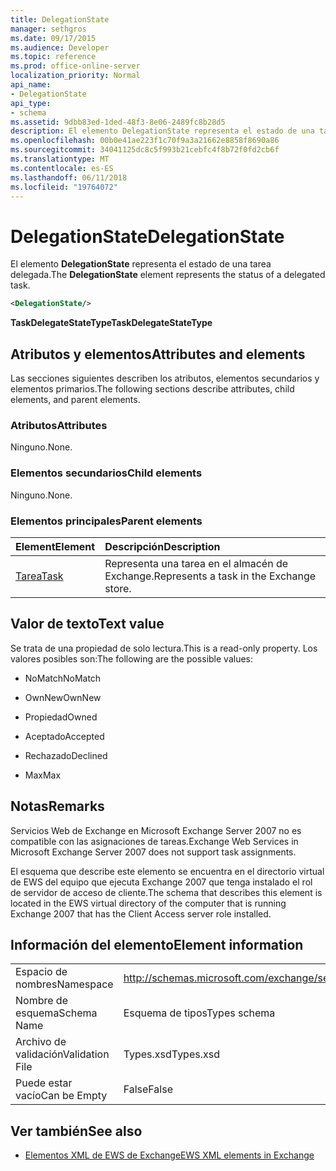 ```yaml
---
title: DelegationState
manager: sethgros
ms.date: 09/17/2015
ms.audience: Developer
ms.topic: reference
ms.prod: office-online-server
localization_priority: Normal
api_name:
- DelegationState
api_type:
- schema
ms.assetid: 9dbb83ed-1ded-48f3-8e06-2489fc8b28d5
description: El elemento DelegationState representa el estado de una tarea delegada.
ms.openlocfilehash: 00b0e41ae223f1c70f9a3a21662e8858f8690a86
ms.sourcegitcommit: 34041125dc8c5f993b21cebfc4f8b72f0fd2cb6f
ms.translationtype: MT
ms.contentlocale: es-ES
ms.lasthandoff: 06/11/2018
ms.locfileid: "19764072"
---
```

# <a name="delegationstate"></a><span data-ttu-id="99131-103">DelegationState</span><span class="sxs-lookup"><span data-stu-id="99131-103">DelegationState</span></span>

<span data-ttu-id="99131-104">El elemento **DelegationState** representa el estado de una tarea delegada.</span><span class="sxs-lookup"><span data-stu-id="99131-104">The **DelegationState** element represents the status of a delegated task.</span></span> 
  
```xml
<DelegationState/>
```

<span data-ttu-id="99131-105">**TaskDelegateStateType**</span><span class="sxs-lookup"><span data-stu-id="99131-105">**TaskDelegateStateType**</span></span>

## <a name="attributes-and-elements"></a><span data-ttu-id="99131-106">Atributos y elementos</span><span class="sxs-lookup"><span data-stu-id="99131-106">Attributes and elements</span></span>

<span data-ttu-id="99131-107">Las secciones siguientes describen los atributos, elementos secundarios y elementos primarios.</span><span class="sxs-lookup"><span data-stu-id="99131-107">The following sections describe attributes, child elements, and parent elements.</span></span>
  
### <a name="attributes"></a><span data-ttu-id="99131-108">Atributos</span><span class="sxs-lookup"><span data-stu-id="99131-108">Attributes</span></span>

<span data-ttu-id="99131-109">Ninguno.</span><span class="sxs-lookup"><span data-stu-id="99131-109">None.</span></span>
  
### <a name="child-elements"></a><span data-ttu-id="99131-110">Elementos secundarios</span><span class="sxs-lookup"><span data-stu-id="99131-110">Child elements</span></span>

<span data-ttu-id="99131-111">Ninguno.</span><span class="sxs-lookup"><span data-stu-id="99131-111">None.</span></span>
  
### <a name="parent-elements"></a><span data-ttu-id="99131-112">Elementos principales</span><span class="sxs-lookup"><span data-stu-id="99131-112">Parent elements</span></span>

|<span data-ttu-id="99131-113">**Element**</span><span class="sxs-lookup"><span data-stu-id="99131-113">**Element**</span></span>|<span data-ttu-id="99131-114">**Descripción**</span><span class="sxs-lookup"><span data-stu-id="99131-114">**Description**</span></span>|
|:-----|:-----|
|[<span data-ttu-id="99131-115">Tarea</span><span class="sxs-lookup"><span data-stu-id="99131-115">Task</span></span>](task.md) <br/> |<span data-ttu-id="99131-116">Representa una tarea en el almacén de Exchange.</span><span class="sxs-lookup"><span data-stu-id="99131-116">Represents a task in the Exchange store.</span></span>  <br/> |
   
## <a name="text-value"></a><span data-ttu-id="99131-117">Valor de texto</span><span class="sxs-lookup"><span data-stu-id="99131-117">Text value</span></span>

<span data-ttu-id="99131-118">Se trata de una propiedad de solo lectura.</span><span class="sxs-lookup"><span data-stu-id="99131-118">This is a read-only property.</span></span> <span data-ttu-id="99131-119">Los valores posibles son:</span><span class="sxs-lookup"><span data-stu-id="99131-119">The following are the possible values:</span></span>
  
- <span data-ttu-id="99131-120">NoMatch</span><span class="sxs-lookup"><span data-stu-id="99131-120">NoMatch</span></span>
    
- <span data-ttu-id="99131-121">OwnNew</span><span class="sxs-lookup"><span data-stu-id="99131-121">OwnNew</span></span>
    
- <span data-ttu-id="99131-122">Propiedad</span><span class="sxs-lookup"><span data-stu-id="99131-122">Owned</span></span>
    
- <span data-ttu-id="99131-123">Aceptado</span><span class="sxs-lookup"><span data-stu-id="99131-123">Accepted</span></span>
    
- <span data-ttu-id="99131-124">Rechazado</span><span class="sxs-lookup"><span data-stu-id="99131-124">Declined</span></span>
    
- <span data-ttu-id="99131-125">Max</span><span class="sxs-lookup"><span data-stu-id="99131-125">Max</span></span>
    
## <a name="remarks"></a><span data-ttu-id="99131-126">Notas</span><span class="sxs-lookup"><span data-stu-id="99131-126">Remarks</span></span>

<span data-ttu-id="99131-127">Servicios Web de Exchange en Microsoft Exchange Server 2007 no es compatible con las asignaciones de tareas.</span><span class="sxs-lookup"><span data-stu-id="99131-127">Exchange Web Services in Microsoft Exchange Server 2007 does not support task assignments.</span></span>
  
<span data-ttu-id="99131-128">El esquema que describe este elemento se encuentra en el directorio virtual de EWS del equipo que ejecuta Exchange 2007 que tenga instalado el rol de servidor de acceso de cliente.</span><span class="sxs-lookup"><span data-stu-id="99131-128">The schema that describes this element is located in the EWS virtual directory of the computer that is running Exchange 2007 that has the Client Access server role installed.</span></span>
  
## <a name="element-information"></a><span data-ttu-id="99131-129">Información del elemento</span><span class="sxs-lookup"><span data-stu-id="99131-129">Element information</span></span>

|||
|:-----|:-----|
|<span data-ttu-id="99131-130">Espacio de nombres</span><span class="sxs-lookup"><span data-stu-id="99131-130">Namespace</span></span>  <br/> |http://schemas.microsoft.com/exchange/services/2006/types  <br/> |
|<span data-ttu-id="99131-131">Nombre de esquema</span><span class="sxs-lookup"><span data-stu-id="99131-131">Schema Name</span></span>  <br/> |<span data-ttu-id="99131-132">Esquema de tipos</span><span class="sxs-lookup"><span data-stu-id="99131-132">Types schema</span></span>  <br/> |
|<span data-ttu-id="99131-133">Archivo de validación</span><span class="sxs-lookup"><span data-stu-id="99131-133">Validation File</span></span>  <br/> |<span data-ttu-id="99131-134">Types.xsd</span><span class="sxs-lookup"><span data-stu-id="99131-134">Types.xsd</span></span>  <br/> |
|<span data-ttu-id="99131-135">Puede estar vacío</span><span class="sxs-lookup"><span data-stu-id="99131-135">Can be Empty</span></span>  <br/> |<span data-ttu-id="99131-136">False</span><span class="sxs-lookup"><span data-stu-id="99131-136">False</span></span>  <br/> |
   
## <a name="see-also"></a><span data-ttu-id="99131-137">Ver también</span><span class="sxs-lookup"><span data-stu-id="99131-137">See also</span></span>

- [<span data-ttu-id="99131-138">Elementos XML de EWS de Exchange</span><span class="sxs-lookup"><span data-stu-id="99131-138">EWS XML elements in Exchange</span></span>](ews-xml-elements-in-exchange.md)

